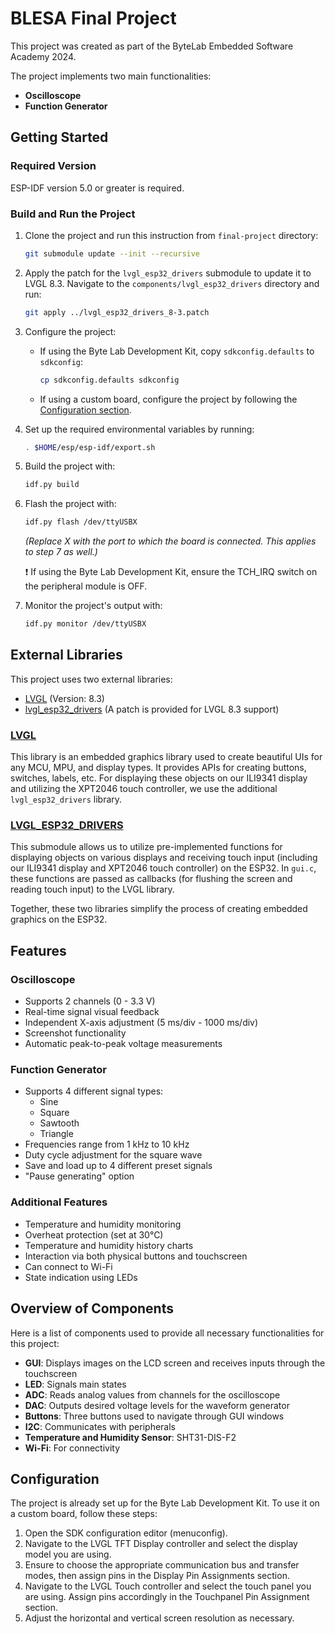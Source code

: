# BLESA Final Project
This project was created as part of the ByteLab Embedded Software Academy 2024.

The project implements two main functionalities:
- **Oscilloscope**
- **Function Generator**

## Getting Started

### Required Version
ESP-IDF version 5.0 or greater is required.

### Build and Run the Project

1. Clone the project and run this instruction from `final-project` directory:
   ```bash
   git submodule update --init --recursive
   ```
2. Apply the patch for the `lvgl_esp32_drivers` submodule to update it to LVGL 8.3. Navigate to the `components/lvgl_esp32_drivers` directory and run:
   ```bash
   git apply ../lvgl_esp32_drivers_8-3.patch
   ```
3. Configure the project:
   - If using the Byte Lab Development Kit, copy `sdkconfig.defaults` to `sdkconfig`:
     ```bash
     cp sdkconfig.defaults sdkconfig
     ```
   - If using a custom board, configure the project by following the [Configuration section](#configuration).

4. Set up the required environmental variables by running:
   ```bash
   . $HOME/esp/esp-idf/export.sh
   ```
5. Build the project with:
   ```bash
   idf.py build
   ```
6. Flash the project with:
   ```bash
   idf.py flash /dev/ttyUSBX
   ```
   *(Replace X with the port to which the board is connected. This applies to step 7 as well.)*

   ❗ If using the Byte Lab Development Kit, ensure the TCH_IRQ switch on the peripheral module is OFF.

7. Monitor the project's output with:
   ```bash
   idf.py monitor /dev/ttyUSBX
   ```

## External Libraries
This project uses two external libraries:
- [LVGL](https://github.com/lvgl/lvgl) (Version: 8.3)
- [lvgl_esp32_drivers](https://github.com/lvgl/lvgl_esp32_drivers) (A patch is provided for LVGL 8.3 support)

### [LVGL](https://github.com/lvgl/lvgl)
This library is an embedded graphics library used to create beautiful UIs for any MCU, MPU, and display types. It provides APIs for creating buttons, switches, labels, etc. For displaying these objects on our ILI9341 display and utilizing the XPT2046 touch controller, we use the additional `lvgl_esp32_drivers` library.

### [LVGL_ESP32_DRIVERS](https://github.com/lvgl/lvgl_esp32_drivers)
This submodule allows us to utilize pre-implemented functions for displaying objects on various displays and receiving touch input (including our ILI9341 display and XPT2046 touch controller) on the ESP32. In `gui.c`, these functions are passed as callbacks (for flushing the screen and reading touch input) to the LVGL library.

Together, these two libraries simplify the process of creating embedded graphics on the ESP32.

## Features

### Oscilloscope
- Supports 2 channels (0 - 3.3 V)
- Real-time signal visual feedback
- Independent X-axis adjustment (5 ms/div - 1000 ms/div)
- Screenshot functionality
- Automatic peak-to-peak voltage measurements

### Function Generator
- Supports 4 different signal types:
  - Sine
  - Square
  - Sawtooth
  - Triangle
- Frequencies range from 1 kHz to 10 kHz
- Duty cycle adjustment for the square wave
- Save and load up to 4 different preset signals
- "Pause generating" option

### Additional Features
- Temperature and humidity monitoring
- Overheat protection (set at 30°C)
- Temperature and humidity history charts
- Interaction via both physical buttons and touchscreen
- Can connect to Wi-Fi
- State indication using LEDs

## Overview of Components
Here is a list of components used to provide all necessary functionalities for this project:
- **GUI**: Displays images on the LCD screen and receives inputs through the touchscreen
- **LED**: Signals main states
- **ADC**: Reads analog values from channels for the oscilloscope
- **DAC**: Outputs desired voltage levels for the waveform generator
- **Buttons**: Three buttons used to navigate through GUI windows
- **I2C**: Communicates with peripherals
- **Temperature and Humidity Sensor**: SHT31-DIS-F2
- **Wi-Fi**: For connectivity

## Configuration
The project is already set up for the Byte Lab Development Kit. To use it on a custom board, follow these steps:

1. Open the SDK configuration editor (menuconfig).
2. Navigate to the LVGL TFT Display controller and select the display model you are using.
3. Ensure to choose the appropriate communication bus and transfer modes, then assign pins in the Display Pin Assignments section.
4. Navigate to the LVGL Touch controller and select the touch panel you are using. Assign pins accordingly in the Touchpanel Pin Assignment section.
5. Adjust the horizontal and vertical screen resolution as necessary.
